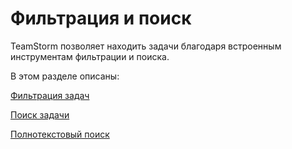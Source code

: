 # Фильтрация и поиск

TeamStorm позволяет находить задачи благодаря встроенным инструментам фильтрации и поиска.

В этом разделе описаны:

[Фильтрация задач](https://app.gitbook.com/o/BsAoKBoVeLoSLmNL74IE/s/TNAYMNZOkqs70ZT7p73L/\~/changes/303/rukovodstva/rukovodstvo-polzovatelya-teamstorm/rabota-s-zadachami/filtraciya-i-poisk/filtraciya-zadach)

[Поиск задачи](https://app.gitbook.com/o/BsAoKBoVeLoSLmNL74IE/s/TNAYMNZOkqs70ZT7p73L/\~/changes/303/rukovodstva/rukovodstvo-polzovatelya-teamstorm/rabota-s-zadachami/filtraciya-i-poisk/poisk-zadachi)

[Полнотекстовый поиск](https://app.gitbook.com/o/BsAoKBoVeLoSLmNL74IE/s/TNAYMNZOkqs70ZT7p73L/\~/changes/303/rukovodstva/rukovodstvo-polzovatelya-teamstorm/rabota-s-zadachami/filtraciya-i-poisk/polnotekstovyi-poisk)
